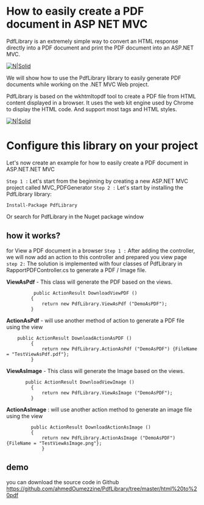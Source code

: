 
# How to easily create a PDF document in ASP NET MVC
PdfLibrary is an extremely simple way to convert an HTML response directly into a PDF document and print the PDF document into an ASP.NET MVC.




[![N|Solid](https://i.ytimg.com/vi/_EqYMNdbrsc/hqdefault.jpg)](https://github.com/ahmedOumezzine/PdfLibrary)

We will show how to use the PdfLibrary library to easily generate PDF documents while working on the .NET MVC Web project.

PdfLibrary is based on the wkhtmltopdf tool to create a PDF file from HTML content displayed in a browser. It uses the web kit engine used by Chrome to display the HTML code. And support most tags and HTML styles.

[![N|Solid](https://1.bp.blogspot.com/-g_epINxXjAw/XPWUA89HAWI/AAAAAAAAB6M/Xa2BrinE470bdmIKBi-6dGm3MtI6_HaswCLcBGAs/s320/image001.jpg)](https://github.com/ahmedOumezzine/PdfLibrary)

# Configure this library on your project
Let's now create an example for how to easily create a PDF document in ASP.NET.NET MVC

`Step 1 :`
Let's start from the beginning by creating a new ASP.NET MVC project called MVC_PDFGenerator
`Step 2 :`
Let's start by installing the PdfLibrary library:
```
Install-Package PdfLibrary
```
Or search for PdfLibrary in the Nuget package window

## how it works?
for View a PDF document in a browser
`Step 1 :`
After adding the controller, we will now add an action to this controller and prepared you view page 
`step 2:`
The solution is implemented with four classes of PdfLibrary in RapportPDFController.cs to generate a PDF / Image file.

**ViewAsPdf** - This class will generate the PDF based on the views.
```
          public ActionResult DownloadViewPDF ()
         {
             return new PdfLibrary.ViewAsPdf ("DemoAsPDF");
         }
```

**ActionAsPdf** - will use another method of action to generate a PDF file using the view
```
    public ActionResult DownloadActionAsPDF ()
         {
             return new PdfLibrary.ActionAsPdf ("DemoAsPDF") {FileName = "TestViewAsPdf.pdf"};
         }
```


**ViewAsImage** - This class will generate the Image based on the views.
```
       public ActionResult DownloadViewImage ()
         {
             return new PdfLibrary.ViewAsImage ("DemoAsPDF");
         }
```




**ActionAsImage** : will use another action method to generate an image file using the view
```
         public ActionResult DownloadActionAsImage ()
         {
             return new PdfLibrary.ActionAsImage ("DemoAsPDF") {FileName = "TestViewAsImage.png"};
             }
 ```
 
 ## demo 
 you can download the source code in Github https://github.com/ahmedOumezzine/PdfLibrary/tree/master/html%20to%20pdf

